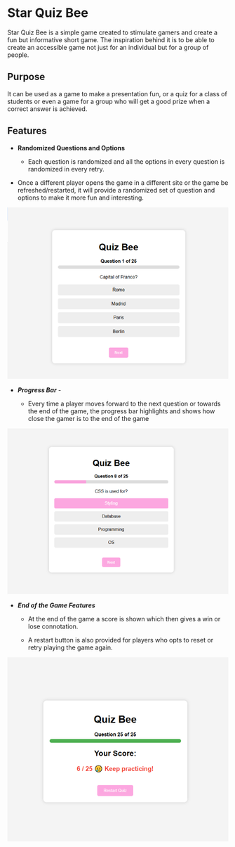 # Star Quiz Bee

Star Quiz Bee is a simple game created to stimulate gamers and create a fun but informative short game. The inspiration behind it is to be able to create an accessible game not just for an individual but for a group of people.

## Purpose

It can be used as a game to make a presentation fun, or a quiz for a class of students or even a game for a group who will get a good prize when a correct answer is achieved.

## Features

- __Randomized Questions and Options__

  - Each question is randomized and all the options in every question is randomized in every retry.
- Once a different player opens the game in a different site or the game be refreshed/restarted, it will provide a randomized set of question and options to make it more fun and interesting.
  
![Random Questions and Options](assets\images\1.png)

- ___Progress Bar___ -
  
  - Every time a player moves forward to the next question or towards the end of the game, the progress bar highlights and shows how close the gamer is to the end of the game
  
![Progress Bar](assets/images/2.png)

- ___End of the Game Features___
  
  - At the end of the game a score is shown which then gives a win or lose connotation.
  
  - A restart button is also provided for players who opts to reset or retry playing the game again.
  
![End of Game](assets/images/3.png)
